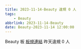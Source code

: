```yaml
---
title: 2023-11-14-Beauty 違規 0 人
tags:
    - Beauty
abbrlink: 2023-11-14-Beauty
date: Beauty-2023-11-14 12:00:00
---
```

Beauty 板 [板規連結](https://www.ptt.cc/bbs/Beauty/M.1630069980.A.84B.html)
昨天違規 0 人
